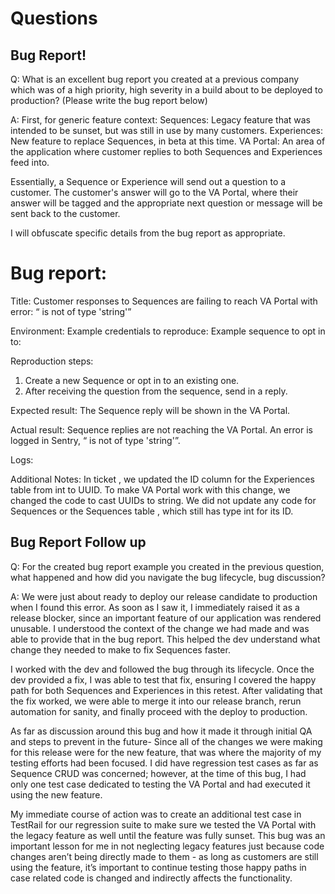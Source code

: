 # Questions

## Bug Report!

Q: What is an excellent bug report you created at a previous company which was of a high priority, high severity in a build about to be deployed to production? (Please write the bug report below)


A:
First, for generic feature context:
Sequences: Legacy feature that was intended to be sunset, but was still in use by many customers.
Experiences: New feature to replace Sequences, in beta at this time.
VA Portal: An area of the application where customer replies to both Sequences and Experiences feed into.

Essentially, a Sequence or Experience will send out a question to a customer. The customer's answer will go to the VA Portal, where their answer will be tagged and the appropriate next question or message will be sent back to the customer.

I will obfuscate specific details from the bug report as appropriate.


# Bug report:
Title: Customer responses to Sequences are failing to reach VA Portal with error: “<integer> is not of type 'string'”

Environment: <release testing environment>
Example credentials to reproduce: <example credentials>
Example sequence to opt in to: <Sequence name>

Reproduction steps:
1) Create a new Sequence or opt in to an existing one.
2) After receiving the question from the sequence, send in a reply.

Expected result:
The Sequence reply will be shown in the VA Portal.

Actual result:
Sequence replies are not reaching the VA Portal. An error is logged in Sentry, “<integer> is not of type 'string'”.

Logs:
<Error log>
<Link to error in Sentry>

Additional Notes:
In ticket <ticket number>, we updated the ID column for the Experiences table <experiences table name> from int to UUID. To make VA Portal work with this change, we changed the code to cast UUIDs to string. We did not update any code for Sequences or the Sequences table <sequences table name>, which still has type int for its ID.



## Bug Report Follow up

Q: For the created bug report example you created in the previous question, what happened and how did you navigate the bug lifecycle, bug discussion?

A: We were just about ready to deploy our release candidate to production when I found this error. As soon as I saw it, I immediately raised it as a release blocker, since an important feature of our application was rendered unusable. I understood the context of the change we had made and was able to provide that in the bug report. This helped the dev understand what change they needed to make to fix Sequences faster.

I worked with the dev and followed the bug through its lifecycle. Once the dev provided a fix, I was able to test that fix, ensuring I covered the happy path for both Sequences and Experiences in this retest. After validating that the fix worked, we were able to merge it into our release branch, rerun automation for sanity, and finally proceed with the deploy to production.

As far as discussion around this bug and how it made it through initial QA and steps to prevent in the future-
Since all of the changes we were making for this release were for the new feature, that was where the majority of my testing efforts had been focused. I did have regression test cases as far as Sequence CRUD was concerned; however, at the time of this bug, I had only one test case dedicated to testing the VA Portal and had executed it using the new feature.

My immediate course of action was to create an additional test case in TestRail for our regression suite to make sure we tested the VA Portal with the legacy feature as well until the feature was fully sunset. This bug was an important lesson for me in not neglecting legacy features just because code changes aren’t being directly made to them - as long as customers are still using the feature, it’s important to continue testing those happy paths in case related code is changed and indirectly affects the functionality.
